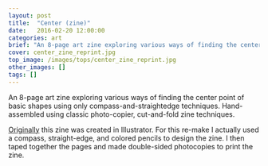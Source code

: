```yaml
---
layout: post
title:  "Center (zine)"
date:   2016-02-20 12:00:00
categories: art
brief: "An 8-page art zine exploring various ways of finding the center point of basic shapes using only compass-and-straightedge techniques."
cover: center_zine_reprint.jpg
top_image: /images/tops/center_zine_reprint.jpg
other_images: []
tags: []
---
```

An 8-page art zine exploring various ways of finding the center point 
of basic shapes using only compass-and-straightedge techniques. 
Hand-assembled using classic photo-copier, cut-and-fold zine techniques.

[Originally](/paperbonnet/art/2014/10/15/center-zine/) this zine was created in Illustrator. 
For this re-make I actually used a compass, straight-edge, and colored pencils to design the zine. 
I then taped together the pages and made double-sided photocopies to print the zine.

